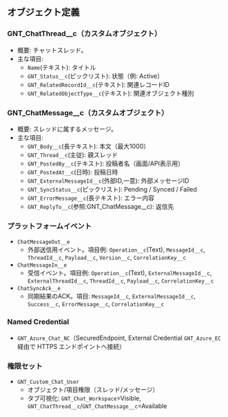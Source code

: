 ## オブジェクト定義

### GNT_ChatThread__c（カスタムオブジェクト）
- 概要: チャットスレッド。
- 主な項目:
  - `Name`(テキスト): タイトル
  - `GNT_Status__c`(ピックリスト): 状態（例: Active）
  - `GNT_RelatedRecordId__c`(テキスト): 関連レコードID
  - `GNT_RelatedObjectType__c`(テキスト): 関連オブジェクト種別

### GNT_ChatMessage__c（カスタムオブジェクト）
- 概要: スレッドに属するメッセージ。
- 主な項目:
  - `GNT_Body__c`(長テキスト): 本文（最大1000）
  - `GNT_Thread__c`(主従): 親スレッド
  - `GNT_PostedBy__c`(テキスト): 投稿者名（画面/API表示用）
  - `GNT_PostedAt__c`(日時): 投稿日時
  - `GNT_ExternalMessageId__c`(外部ID,一意): 外部メッセージID
  - `GNT_SyncStatus__c`(ピックリスト): Pending / Synced / Failed
  - `GNT_ErrorMessage__c`(長テキスト): エラー内容
  - `GNT_ReplyTo__c`(参照:GNT_ChatMessage__c): 返信先

### プラットフォームイベント
- `ChatMessageOut__e`
  - 外部送信用イベント。項目例: `Operation__c`(Text), `MessageId__c`, `ThreadId__c`, `Payload__c`, `Version__c`, `CorrelationKey__c`
- `ChatMessageIn__e`
  - 受信イベント。項目例: `Operation__c`(Text), `ExternalMessageId__c`, `ExternalThreadId__c`, `ThreadId__c`, `Payload__c`, `CorrelationKey__c`
- `ChatSyncAck__e`
  - 同期結果のACK。項目: `MessageId__c`, `ExternalMessageId__c`, `Success__c`, `ErrorMessage__c`, `CorrelationKey__c`

### Named Credential
- `GNT_Azure_Chat_NC`（SecuredEndpoint, External Credential `GNT_Azure_EC` 経由で HTTPS エンドポイントへ接続）

### 権限セット
- `GNT_Custom_Chat_User`
  - オブジェクト/項目権限（スレッド/メッセージ）
  - タブ可視化: `GNT_Chat_Workspace`=Visible, `GNT_ChatThread__c`/`GNT_ChatMessage__c`=Available
